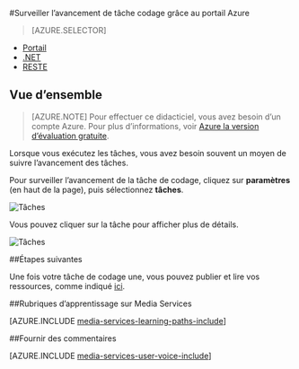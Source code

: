 <properties 
    pageTitle="Surveiller l’avancement de tâche codage grâce au portail Azure" 
    description="Ce didacticiel vous guide dans la procédure de surveillance votre avancement de tâche à l’aide du portail Azure." 
    services="media-services" 
    documentationCenter="" 
    authors="juliako" 
    manager="erikre" 
    editor=""/>

<tags 
    ms.service="media-services" 
    ms.workload="media" 
    ms.tgt_pltfrm="na" 
    ms.devlang="na" 
    ms.topic="article" 
    ms.date="08/29/2016"  
    ms.author="juliako"/>

#<a name="monitor-encoding-job-progress-with-the-azure-portal"></a>Surveiller l’avancement de tâche codage grâce au portail Azure

> [AZURE.SELECTOR]
- [Portail](media-services-portal-check-job-progress.md)
- [.NET](media-services-check-job-progress.md)
- [RESTE](media-services-rest-check-job-progress.md)

## <a name="overview"></a>Vue d’ensemble

> [AZURE.NOTE] Pour effectuer ce didacticiel, vous avez besoin d’un compte Azure. Pour plus d’informations, voir [Azure la version d’évaluation gratuite](https://azure.microsoft.com/pricing/free-trial/). 

Lorsque vous exécutez les tâches, vous avez besoin souvent un moyen de suivre l’avancement des tâches. 

Pour surveiller l’avancement de la tâche de codage, cliquez sur **paramètres** (en haut de la page), puis sélectionnez **tâches**.

![Tâches](./media/media-services-portal-vod-get-started/media-services-jobs.png)

Vous pouvez cliquer sur la tâche pour afficher plus de détails.

![Tâches](./media/media-services-portal-vod-get-started/media-services-job-progress2.png)

##<a name="next-steps"></a>Étapes suivantes

Une fois votre tâche de codage une, vous pouvez publier et lire vos ressources, comme indiqué [ici](media-services-portal-publish.md).

##<a name="media-services-learning-paths"></a>Rubriques d’apprentissage sur Media Services

[AZURE.INCLUDE [media-services-learning-paths-include](../../includes/media-services-learning-paths-include.md)]

##<a name="provide-feedback"></a>Fournir des commentaires

[AZURE.INCLUDE [media-services-user-voice-include](../../includes/media-services-user-voice-include.md)]

